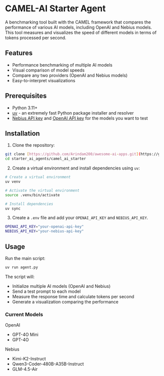 # CAMEL-AI Starter Agent

A benchmarking tool built with the CAMEL framework that compares the performance of various AI models, including OpenAI and Nebius models. This tool measures and visualizes the speed of different models in terms of tokens processed per second.

## Features

- Performance benchmarking of multiple AI models
- Visual comparison of model speeds
- Compare any two providers (OpenAI and Nebius models)
- Easy-to-interpret visualizations

## Prerequisites

- Python 3.11+
- [uv](https://github.com/astral-sh/uv) - an extremely fast Python package installer and resolver
- [Nebius API key](https://dub.sh/nebius) and [OpenAI API key](https://platform.openai.com/api-keys) for the models you want to test

## Installation

1. Clone the repository:

```bash
git clone [https://github.com/Arindam200/awesome-ai-apps.git](https://github.com/Arindam200/awesome-ai-apps.git)
cd starter_ai_agents/camel_ai_starter
```

2. Create a virtual environment and install dependencies using `uv`:

```bash
# Create a virtual environment
uv venv

# Activate the virtual environment
source .venv/bin/activate

# Install dependencies 
uv sync
```

3. Create a `.env` file and add your `OPENAI_API_KEY` and `NEBIUS_API_KEY`.

```bash
OPENAI_API_KEY="your-openai-api-key"
NEBIUS_API_KEY="your-nebius-api-key"
```

## Usage

Run the main script:

```bash
uv run agent.py
```

The script will:

- Initialize multiple AI models (OpenAI and Nebius)
- Send a test prompt to each model
- Measure the response time and calculate tokens per second
- Generate a visualization comparing the performance

### Current Models

OpenAI
- GPT-4O Mini
- GPT-4O

Nebius
- Kimi-K2-Instruct
- Qwen3-Coder-480B-A35B-Instruct
- GLM-4.5-Air
